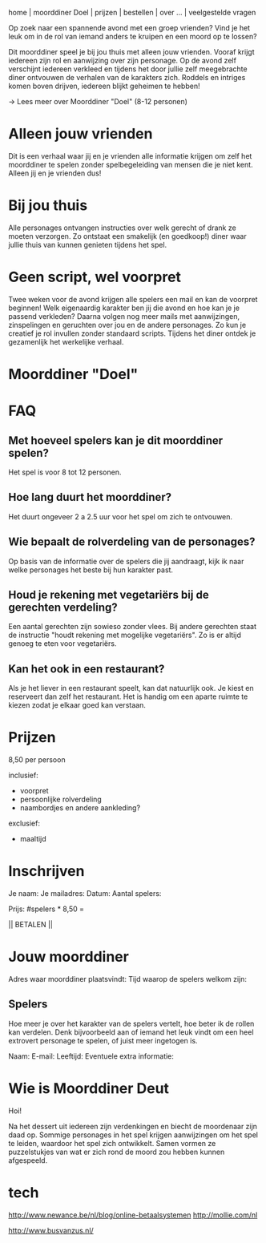 

home  |  moorddiner Doel  |  prijzen  |  bestellen  |  over ...  | veelgestelde vragen






Op zoek naar een spannende avond met een groep vrienden? Vind je het leuk om in de rol van iemand anders te kruipen en een moord op te lossen?

Dit moorddiner speel je bij jou thuis met alleen jouw vrienden. Vooraf krijgt iedereen zijn rol en aanwijzing over zijn personage. Op de avond zelf verschijnt iedereen verkleed en tijdens het door jullie zelf meegebrachte diner ontvouwen de verhalen van de karakters zich. Roddels en intriges komen boven drijven, iedereen blijkt geheimen te hebben! 

-> Lees meer over Moorddiner "Doel" (8-12 personen)


# Alleen jouw vrienden

Dit is een verhaal waar jij en je vrienden alle informatie krijgen om zelf het moorddiner te spelen zonder spelbegeleiding van mensen die je niet kent. Alleen jij en je vrienden dus!

# Bij jou thuis

Alle personages ontvangen instructies over welk gerecht of drank ze moeten verzorgen. Zo ontstaat een smakelijk (en goedkoop!) diner waar jullie thuis van kunnen genieten tijdens het spel.

# Geen script, wel voorpret

Twee weken voor de avond krijgen alle spelers een mail en kan de voorpret beginnen! Welk eigenaardig karakter ben jij die avond en hoe kan je je passend verkleden? Daarna volgen nog meer mails met aanwijzingen, zinspelingen en geruchten over jou en de andere personages. Zo kun je creatief je rol invullen zonder standaard scripts. Tijdens het diner ontdek je gezamenlijk het werkelijke verhaal.











# Moorddiner "Doel"













# FAQ

## Met hoeveel spelers kan je dit moorddiner spelen?

Het spel is voor 8 tot 12 personen. 

## Hoe lang duurt het moorddiner?

Het duurt ongeveer 2 a 2.5 uur voor het spel om zich te ontvouwen. 

## Wie bepaalt de rolverdeling van de personages?

Op basis van de informatie over de spelers die jij aandraagt, kijk ik naar welke personages het beste bij hun karakter past.

## Houd je rekening met vegetariërs bij de gerechten verdeling?

Een aantal gerechten zijn sowieso zonder vlees. Bij andere gerechten staat de instructie "houdt rekening met mogelijke vegetariërs". Zo is er altijd genoeg te eten voor vegetariërs.

## Kan het ook in een restaurant?

Als je het liever in een restaurant speelt, kan dat natuurlijk ook. Je kiest en reserveert dan zelf het restaurant. Het is handig om een aparte ruimte te kiezen zodat je elkaar goed kan verstaan.










# Prijzen

8,50 per persoon

inclusief:
* voorpret
* persoonlijke rolverdeling
* naambordjes en andere aankleding?

exclusief:
* maaltijd











# Inschrijven

Je naam:
Je mailadres:
Datum: 
Aantal spelers: 

Prijs: #spelers * 8,50 = 

|| BETALEN ||


# Jouw moorddiner

Adres waar moorddiner plaatsvindt: 
Tijd waarop de spelers welkom zijn: 

## Spelers

Hoe meer je over het karakter van de spelers vertelt, hoe beter ik de rollen kan verdelen. Denk bijvoorbeeld aan of iemand het leuk vindt om een heel extrovert personage te spelen, of juist meer ingetogen is.

Naam: 
E-mail: 
Leeftijd: 
Eventuele extra informatie: 









# Wie is Moorddiner Deut

Hoi!













Na het dessert uit iedereen zijn verdenkingen en biecht de moordenaar zijn daad op.
Sommige personages in het spel krijgen aanwijzingen om het spel te leiden, waardoor het spel zich ontwikkelt. 
Samen vormen ze puzzelstukjes van wat er zich rond de moord zou hebben kunnen afgespeeld. 






# tech

http://www.newance.be/nl/blog/online-betaalsystemen
http://mollie.com/nl

http://www.busvanzus.nl/